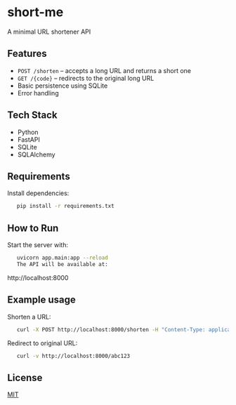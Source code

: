 # short-me
A minimal URL shortener API

## Features
- `POST /shorten` – accepts a long URL and returns a short one
- `GET /{code}` – redirects to the original long URL
- Basic persistence using SQLite
- Error handling

## Tech Stack
- Python
- FastAPI
- SQLite
- SQLAlchemy

## Requirements
Install dependencies:
```bash 
   pip install -r requirements.txt
```

## How to Run
Start the server with:
```bash 
   uvicorn app.main:app --reload
   The API will be available at:
```
http://localhost:8000

## Example usage
Shorten a URL:
```bash 
   curl -X POST http://localhost:8000/shorten -H "Content-Type: application/json" -d '{"url": "https://example.com"}'
```
Redirect to original URL:
```bash 
   curl -v http://localhost:8000/abc123
```
## License
[MIT](./LICENSE)